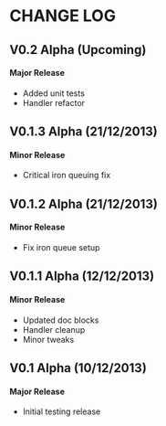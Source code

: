 CHANGE LOG
==========


## V0.2 Alpha (Upcoming)
#### Major Release

* Added unit tests
* Handler refactor


## V0.1.3 Alpha (21/12/2013)
#### Minor Release

* Critical iron queuing fix


## V0.1.2 Alpha (21/12/2013)
#### Minor Release

* Fix iron queue setup


## V0.1.1 Alpha (12/12/2013)
#### Minor Release

* Updated doc blocks
* Handler cleanup
* Minor tweaks


## V0.1 Alpha (10/12/2013)
#### Major Release

* Initial testing release
